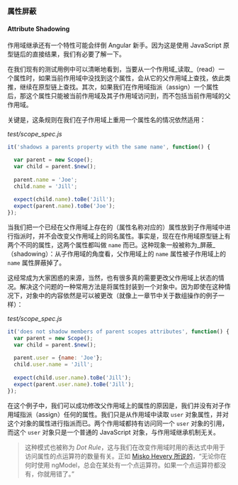 ### 属性屏蔽
#### Attribute Shadowing

作用域继承还有一个特性可能会绊倒 Angular 新手。因为这是使用 JavaScript 原型链后的直接结果，我们有必要了解一下。

在我们现有的测试用例中可以清晰地看到，当要从一个作用域_读取_（read）一个属性时，如果当前作用域中没找到这个属性，会从它的父作用域上查找，依此类推，继续在原型链上查找。其次，如果我们在作用域指派（assign）一个属性后，那这个属性只能被当前作用域及其子作用域访问到，而不包括当前作用域的父作用域。

关键是，这条规则在我们在子作用域上重用一个属性名的情况依然适用：

_test/scope_spec.js_

```js
it('shadows a parents property with the same name', function() {

  var parent = new Scope();
  var child = parent.$new();
  
  parent.name = 'Joe';
  child.name = 'Jill';
  
  expect(child.name).toBe('Jill');
  expect(parent.name).toBe('Joe');
});
```

当我们把一个已经在父作用域上存在的（属性名称对应的）属性放到子作用域中进行指派时，并不会改变父作用域上的同名属性。事实是，现在在作用域原型链上有两个不同的属性，这两个属性都叫做 `name` 而已。这种现象一般被称为_屏蔽_（shadowing）：从子作用域的角度看，父作用域上的 `name` 属性被子作用域上的 `name` 属性屏蔽掉了。

这经常成为大家困惑的来源，当然，也有很多真的需要更改父作用域上状态的情况。解决这个问题的一种常用方法是将属性封装到一个对象中。因为即使在这种情况下，对象中的内容依然是可以被更改（就像上一章节中关于数组操作的例子一样）：

_test/scope_spec.js_

```js
it('does not shadow members of parent scopes attributes', function() {
  var parent = new Scope();
  var child = parent.$new();
 
  parent.user = {name: 'Joe'};
  child.user.name = 'Jill';
 
  expect(child.user.name).toBe('Jill');
  expect(parent.user.name).toBe('Jill');
});
```

在这个例子中，我们可以成功修改父作用域上的属性的原因是，我们并没有对子作用域指派（assign）任何的属性。我们只是从作用域中读取 `user` 对象属性，并对这个对象的属性进行指派而已。两个作用域都持有访问同一个 `user` 对象的引用，而这个 `user` 对象只是一个普通的 JavaScript 对象，与作用域继承机制无关。

> 这种模式也被称为 _Dot Rule_，这与我们在改变作用域时用的表达式中用于访问属性的点运算符的数量有关。正如 [Misko Hevery 所说的](https://www.youtube.com/watch?feature=player_detailpage&v=ZhfUv0spHCY#t=1758s)，“无论你在何时使用 ngModel，总会在某处有一个点运算符。如果一个点运算符都没有，你就用错了。”